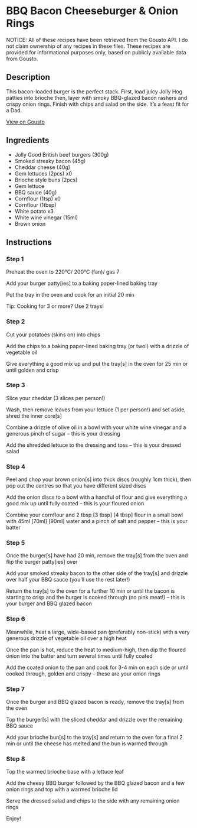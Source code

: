 # BBQ Bacon Cheeseburger & Onion Rings

NOTICE: All of these recipes have been retrieved from the Gousto API. I do not claim ownership of any recipes in these files. These recipes are provided for informational purposes only, based on publicly available data from Gousto.

## Description

This bacon-loaded burger is the perfect stack. First, load juicy Jolly Hog patties into brioche then, layer with smoky BBQ-glazed bacon rashers and crispy onion rings. Finish with chips and salad on the side. It’s a feast fit for a Dad.

[View on Gousto](https://www.gousto.co.uk/recipes/cookbook/bbq-bacon-cheeseburger-onion-rings)

## Ingredients

- Jolly Good British beef burgers (300g)
- Smoked streaky bacon (45g)
- Cheddar cheese (40g)
- Gem lettuces (2pcs) x0
- Brioche style buns (2pcs)
- Gem lettuce
- BBQ sauce (40g)
- Cornflour (1tsp) x0
- Cornflour (1tbsp)
- White potato x3
- White wine vinegar (15ml)
- Brown onion

## Instructions


### Step 1

Preheat the oven to 220°C/ 200°C (fan)/ gas 7

Add your burger patty[ies] to a baking paper-lined baking tray

Put the tray in the oven and cook for an initial 20 min

Tip: Cooking for 3 or more? Use 2 trays!


### Step 2

Cut your potatoes (skins on) into chips

Add the chips to a baking paper-lined baking tray (or two!) with a drizzle of vegetable oil

Give everything a good mix up and put the tray[s] in the oven for 25 min or until golden and crisp


### Step 3

Slice your cheddar (3 slices per person!)

Wash, then remove leaves from your lettuce (1 per person!) and set aside, shred the inner core[s]

Combine a drizzle of olive oil in a bowl with your white wine vinegar and a generous pinch of sugar – this is your dressing

Add the shredded lettuce to the dressing and toss – this is your dressed salad


### Step 4

Peel and chop your brown onion[s] into thick discs (roughly 1cm thick), then pop out the centres so that you have different sized discs

Add the onion discs to a bowl with a handful of flour and give everything a good mix up until fully coated – this is your floured onion

Combine your cornflour and 2 tbsp <span class="text-purple">[3 tbsp]</span> <span class="text-danger">[4 tbsp]</span> flour in a small bowl with 45ml <span class="text-purple">[70ml]</span> <span class="text-danger">[90ml] </span>water and a pinch of salt and pepper – this is your batter


### Step 5

Once the burger[s] have had 20 min, remove the tray[s] from the oven and flip the burger patty[ies] over

Add your smoked streaky bacon to the other side of the tray[s] and drizzle over half your BBQ sauce (you’ll use the rest later!)

Return the tray[s] to the oven for a further 10 min or until the bacon is starting to crisp and the burger is cooked through (no pink meat!) – this is your burger and BBQ glazed bacon


### Step 6

Meanwhile, heat a large, wide-based pan (preferably non-stick) with a very generous drizzle of vegetable oil over a high heat

Once the pan is hot, reduce the heat to medium-high, then dip the floured onion into the batter and turn several times until fully coated

Add the coated onion to the pan and cook for 3-4 min on each side or until cooked through, golden and crispy – these are your onion rings


### Step 7

Once the burger and BBQ glazed bacon is ready, remove the tray[s] from the oven

Top the burger[s] with the sliced cheddar and drizzle over the remaining BBQ sauce

Add your brioche bun[s] to the tray[s] and return to the oven for a final 2 min or until the cheese has melted and the bun is warmed through

### Step 8

Top the warmed brioche base with a lettuce leaf

Add the cheesy BBQ burger followed by the BBQ glazed bacon and a few onion rings and top with a warmed brioche lid

Serve the dressed salad and chips to the side with any remaining onion rings

Enjoy!

